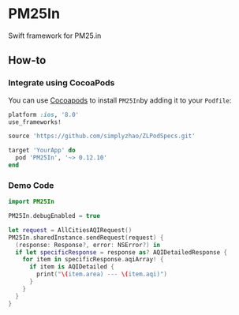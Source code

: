 # PM25In
Swift framework for PM25.in

## How-to

### Integrate using CocoaPods
You can use [Cocoapods](http://cocoapods.org/) to install `PM25In`by adding it to your `Podfile`:
```ruby
platform :ios, '8.0'
use_frameworks!

source 'https://github.com/simplyzhao/ZLPodSpecs.git'

target 'YourApp' do
  pod 'PM25In', '~> 0.12.10'
end
```

### Demo Code
```swift
import PM25In

PM25In.debugEnabled = true

let request = AllCitiesAQIRequest()
PM25In.sharedInstance.sendRequest(request) {
  (response: Response?, error: NSError?) in
  if let specificResponse = response as? AQIDetailedResponse {
    for item in specificResponse.aqiArray! {
      if item is AQIDetailed {
        print("\(item.area) --- \(item.aqi)")
      }
    }
  }
}
```

